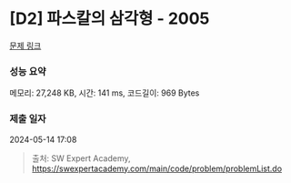 # [D2] 파스칼의 삼각형 - 2005 

[문제 링크](https://swexpertacademy.com/main/code/problem/problemDetail.do?contestProbId=AV5P0-h6Ak4DFAUq) 

### 성능 요약

메모리: 27,248 KB, 시간: 141 ms, 코드길이: 969 Bytes

### 제출 일자

2024-05-14 17:08



> 출처: SW Expert Academy, https://swexpertacademy.com/main/code/problem/problemList.do